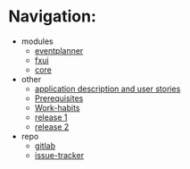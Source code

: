 # Navigation:

- modules
    - [eventplanner](../README.md)
    - [fxui](../eventplanner/fxui/README.md)
    - [core](../eventplanner/core/README.md)
- other
    - [application description and user stories](../eventplanner/README.md)
    - [Prerequisites](prerequisites.md)
    - [Work-habits](release2/work-habits.md)
    - [release 1](release1/release1.md)
    - [release 2](release2/release2.md)
- repo
    - [gitlab](https://gitlab.stud.idi.ntnu.no/it1901/groups-2022/gr2225/gr2225)
    - [issue-tracker](https://gitlab.stud.idi.ntnu.no/it1901/groups-2022/gr2225/gr2225/-/issues)